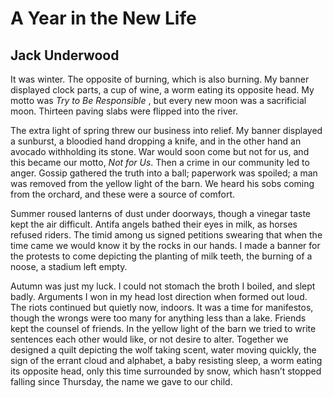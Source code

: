 # A Year in the New Life
## Jack Underwood
It was winter. The opposite of burning,
which is also burning.
My banner displayed clock parts,
a cup of wine, a worm eating its opposite head.
My motto was _Try to Be Responsible_ ,
but every new moon was a sacrificial moon.
Thirteen paving slabs were flipped into the river.

The extra light of spring threw our business
into relief. My banner displayed a sunburst,
a bloodied hand dropping a knife, and
in the other hand an avocado withholding
its stone. War would soon come but not
for us, and this became our motto, _Not for Us_.
Then a crime in our community led to anger.
Gossip gathered the truth into a ball;
paperwork was spoiled; a man was removed
from the yellow light of the barn.
We heard his sobs coming from the orchard,
and these were a source of comfort.

Summer roused lanterns of dust under doorways,
though a vinegar taste kept the air difficult.
Antifa angels bathed their eyes in milk,
as horses refused riders. The timid among us
signed petitions swearing that when the time came
we would know it by the rocks in our hands.
I made a banner for the protests to come
depicting the planting of milk teeth,
the burning of a noose, a stadium left empty.

Autumn was just my luck. I could not stomach
the broth I boiled, and slept badly.
Arguments I won in my head lost direction
when formed out loud. The riots continued
but quietly now, indoors.
It was a time for manifestos, though the wrongs
were too many for anything less than a lake.
Friends kept the counsel of friends.
In the yellow light of the barn we tried to write
sentences each other would like, or not desire
to alter. Together we designed a quilt depicting
the wolf taking scent, water moving quickly,
the sign of the errant cloud and alphabet,
a baby resisting sleep, a worm eating
its opposite head, only this time surrounded
by snow, which hasn’t stopped falling since
Thursday, the name we gave to our child.
